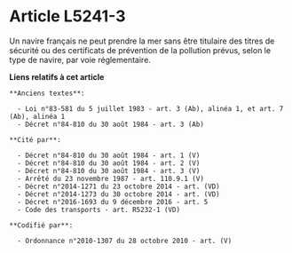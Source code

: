 # Article L5241-3

Un navire français ne peut prendre la mer sans être titulaire des titres de sécurité ou des certificats de prévention de la
pollution prévus, selon le type de navire, par voie réglementaire.

**Liens relatifs à cet article**

	**Anciens textes**:

	  - Loi n°83-581 du 5 juillet 1983 - art. 3 (Ab), alinéa 1, et art. 7 (Ab), alinéa 1
	  - Décret n°84-810 du 30 août 1984 - art. 3 (Ab)

	**Cité par**:

	  - Décret n°84-810 du 30 août 1984 - art. 1 (V)
	  - Décret n°84-810 du 30 août 1984 - art. 2 (V)
	  - Décret n°84-810 du 30 août 1984 - art. 3 (V)
	  - Arrêté du 23 novembre 1987 - art. 110.9.1 (V)
	  - Décret n°2014-1271 du 23 octobre 2014 - art. (VD)
	  - Décret n°2014-1273 du 30 octobre 2014 - art. (VD)
	  - Décret n°2016-1693 du 9 décembre 2016 - art. 5
	  - Code des transports - art. R5232-1 (VD)

	**Codifié par**:

	  - Ordonnance n°2010-1307 du 28 octobre 2010 - art. (V)
